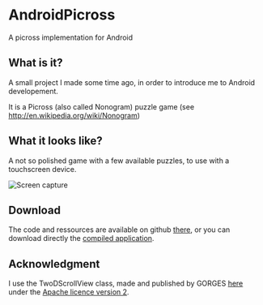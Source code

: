 AndroidPicross
==============

A picross implementation for Android


What is it?
-----------

A small project I made some time ago, in order to introduce me to Android developement.

It is a Picross (also called Nonogram) puzzle game (see http://en.wikipedia.org/wiki/Nonogram)

What it looks like?
-------------------

A not so polished game with a few available puzzles, to use with a touchscreen device. 

![Screen capture](http://i.imgur.com/DOAhv.png)

Download
--------

The code and ressources are available on github [there](https://github.com/cgroix/AndroidPicross/), or you can download directly the [compiled application](https://github.com/cgroix/AndroidPicross/blob/master/bin/Android.Picross.apk).



Acknowledgment
--------------

I use the TwoDScrollView class, made and published by GORGES [here](http://blog.gorges.us/2010/06/android-two-dimensional-scrollview/) under the [Apache licence version 2](http://www.apache.org/licenses/LICENSE-2.0).





